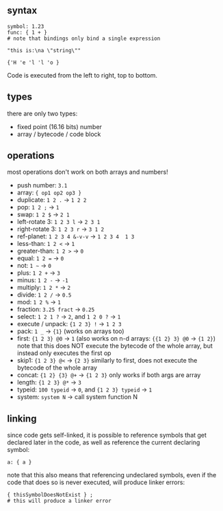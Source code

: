 ## syntax
```
symbol: 1.23
func: { 1 + }
# note that bindings only bind a single expression

"this is:\na \"string\""

{'H 'e 'l 'l 'o }
```

Code is executed from the left to right, top to bottom.

## types
there are only two types:
- fixed point (16.16 bits) number
- array / bytecode / code block

## operations
most operations don't work on both arrays and numbers!

- push number: `3.1`
- array: `{ op1 op2 op3 }`
- duplicate: `1 2 .` -> `1 2 2`
- pop: `1 2 ;` -> `1`
- swap: `1 2 $` -> `2 1`
- left-rotate 3: `1 2 3 l` -> `2 3 1`
- right-rotate 3: `1 2 3 r` -> `3 1 2`
- ref-planet: `1 2 3 4 &-v-v` -> `1 2 3 4  1 3`
- less-than: `1 2 <` -> `1`
- greater-than: `1 2 >` -> `0`
- equal: `1 2 =` -> `0`
- not: `1 ~` -> `0`
- plus: `1 2 +` -> `3`
- minus: `1 2 -` -> `-1`
- multiply: `1 2 *` -> `2`
- divide: `1 2 /` -> `0.5`
- mod: `1 2 %` -> `1`
- fraction: `3.25 fract` -> `0.25`
- select: `1 2 1 ?` -> `2`, and `1 2 0 ?` -> `1`
- execute / unpack: `{1 2 3} !` -> `1 2 3`
- pack: `1 _` -> `{1}` (works on arrays too)
- first: `{1 2 3} @0` -> `1` (also works on n-d arrays: `{{1 2} 3} @0` -> `{1 2}`)
  note that this does NOT execute the bytecode of the whole array, but instead only executes the first op
- skip1: `{1 2 3} @<` -> `{2 3}`
  similarly to first, does not execute the bytecode of the whole array
- concat: `{1 2} {3} @+` -> `{1 2 3}`
  only works if both args are array
- length: `{1 2 3} @*` -> `3`
- typeid: `100 typeid` -> `0`, and `{1 2 3} typeid` -> `1`
- system: `system N` -> call system function N

## linking
since code gets self-linked, it is possible to reference symbols that get declared later in the code, as well as reference the current declaring symbol:
```
a: { a }
```

note that this also means that referencing undeclared symbols, even if the code that does so is never executed, will produce linker errors:
```
{ thisSymbolDoesNotExist } ;
# this will produce a linker error
```

